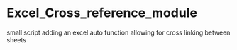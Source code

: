 # Excel_Cross_reference_module
small script adding an excel auto function allowing for cross linking between sheets
